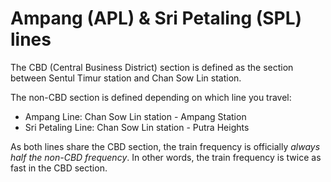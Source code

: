 # Ampang (APL) & Sri Petaling (SPL) lines

The CBD (Central Business District) section is defined as the section between Sentul Timur station and Chan Sow Lin station.

The non-CBD section is defined depending on which line you travel:
- Ampang Line: Chan Sow Lin station - Ampang Station
- Sri Petaling Line: Chan Sow Lin station - Putra Heights

As both lines share the CBD section, the train frequency is officially *always half the non-CBD frequency*. In other words, the train frequency is twice as fast in the CBD section.
